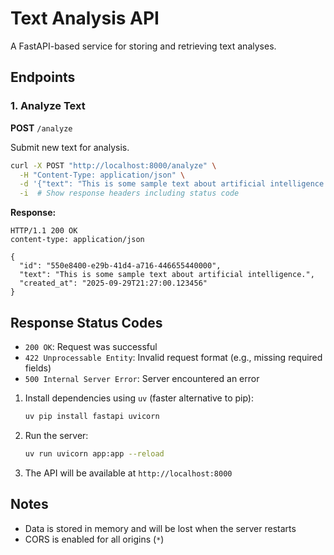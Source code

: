 # Text Analysis API

A FastAPI-based service for storing and retrieving text analyses.

## Endpoints

### 1. Analyze Text

**POST** `/analyze`

Submit new text for analysis.

```bash
curl -X POST "http://localhost:8000/analyze" \
  -H "Content-Type: application/json" \
  -d '{"text": "This is some sample text about artificial intelligence."}' \
  -i  # Show response headers including status code
```

**Response:**
```http
HTTP/1.1 200 OK
content-type: application/json

{
  "id": "550e8400-e29b-41d4-a716-446655440000",
  "text": "This is some sample text about artificial intelligence.",
  "created_at": "2025-09-29T21:27:00.123456"
}
```
## Response Status Codes

- `200 OK`: Request was successful
- `422 Unprocessable Entity`: Invalid request format (e.g., missing required fields)
- `500 Internal Server Error`: Server encountered an error

1. Install dependencies using `uv` (faster alternative to pip):
   ```bash
   uv pip install fastapi uvicorn
   ```

2. Run the server:
   ```bash
   uv run uvicorn app:app --reload
   ```

3. The API will be available at `http://localhost:8000`

## Notes

- Data is stored in memory and will be lost when the server restarts
- CORS is enabled for all origins (`*`)
